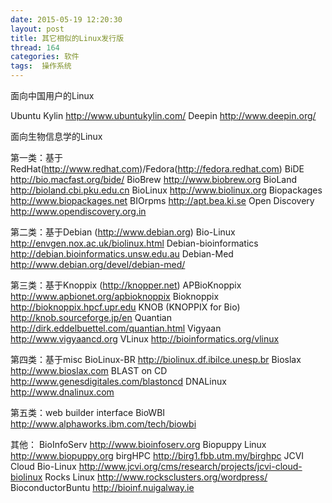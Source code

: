 ```yaml
---
date: 2015-05-19 12:20:30
layout: post
title: 其它相似的Linux发行版
thread: 164
categories: 软件
tags:  操作系统
---
```



面向中国用户的Linux

Ubuntu Kylin	http://www.ubuntukylin.com/
Deepin		http://www.deepin.org/



面向生物信息学的Linux

第一类：基于RedHat(http://www.redhat.com)/Fedora(http://fedora.redhat.com)
BiDE	http://bio.macfast.org/bide/
BioBrew	http://www.biobrew.org
BioLand	http://bioland.cbi.pku.edu.cn
BioLinux	http://www.biolinux.org
Biopackages	http://www.biopackages.net
BIOrpms	http://apt.bea.ki.se
Open Discovery	http://www.opendiscovery.org.in 



第二类：基于Debian (http://www.debian.org)
Bio-Linux	http://envgen.nox.ac.uk/biolinux.html
Debian-bioinformatics	http://debian.bioinformatics.unsw.edu.au
Debian-Med	http://www.debian.org/devel/debian-med/



第三类：基于Knoppix (http://knopper.net)
APBioKnoppix	http://www.apbionet.org/apbioknoppix
Bioknoppix	http://bioknoppix.hpcf.upr.edu
KNOB (KNOPPIX for Bio)	http://knob.sourceforge.jp/en
Quantian	http://dirk.eddelbuettel.com/quantian.html
Vigyaan	http://www.vigyaancd.org
VLinux	http://bioinformatics.org/vlinux



第四类：基于misc
BioLinux-BR	http://biolinux.df.ibilce.unesp.br
Bioslax	http://www.bioslax.com
BLAST on CD	http://www.genesdigitales.com/blastoncd
DNALinux	http://www.dnalinux.com



第五类：web builder interface
BioWBI	http://www.alphaworks.ibm.com/tech/biowbi



其他：
BioInfoServ	http://www.bioinfoserv.org
Biopuppy Linux	http://www.biopuppy.org
birgHPC	http://birg1.fbb.utm.my/birghpc
JCVI Cloud Bio-Linux	http://www.jcvi.org/cms/research/projects/jcvi-cloud-biolinux
Rocks Linux	http://www.rocksclusters.org/wordpress/
BioconductorBuntu	http://bioinf.nuigalway.ie